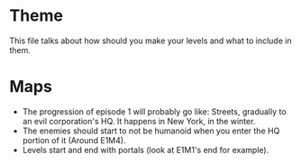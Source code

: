 # Theme
This file talks about how should you make your levels and what to include in them.
# Maps
- The progression of episode 1 will probably go like: Streets, gradually to an evil corporation's HQ. It happens in New York, in the winter.
- The enemies should start to not be humanoid when you enter the HQ portion of it (Around E1M4).
- Levels start and end with portals (look at E1M1's end for example).

